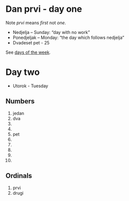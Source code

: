 # Dan prvi - day one
Note *prvi* means *first* not *one*.

* Nedjelja – Sunday: “day with no work”
* Ponedjeljak – Monday: “the day which follows nedjelja“
* Dvadeset pet - 25

See [days of the week](https://www.learncroatian.eu/blog/days-of-week-croatian).

# Day two
* Utorok - Tuesday

## Numbers
1. jedan
2. dva
3.
4.
5. pet
6.
7.
8.
9.
10. 

## Ordinals
1. prvi
2. drugi
